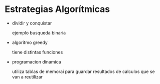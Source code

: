# Estrategias Algorítmicas

*   dividir y conquistar

    ejemplo busqueda binaria

*   algoritmo greedy

    tiene distintas funciones

*   programacion dinamica

     utiliza tablas de memorai para guardar resultados de calculos que se van a reutilizar

